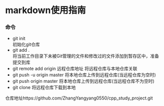 # markdown使用指南

### 命令
- git init  
初始化git仓库
- git add .  
将当前工作目录下未被Git管理的文件和修改过的文件添加到暂存区中，准备提交到库
- git remote add origin 远程仓库地址
将远程仓库与本地仓库关联
- git push -u origin master
将本地仓库上传到远程仓库(当远程仓库为空时)
- git push origin master
将本地仓库上传到远程仓库(当远程仓库不为空时)
- git clone
将远程仓库下载到本地


仓库地址https://github.com/ZhangYangyang0550/cpp_study_project.git